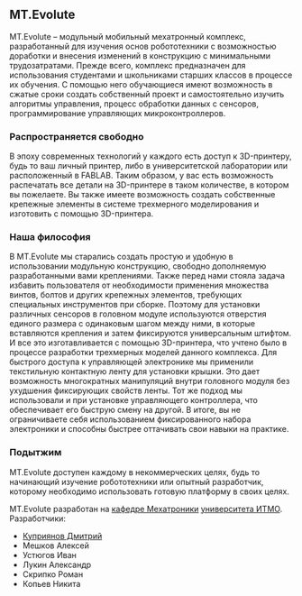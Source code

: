 ## MT.Evolute

MT.Evolute – модульный мобильный мехатронный комплекс, разработанный для изучения основ робототехники с возможностью доработки и внесения изменений в конструкцию с минимальными трудозатратами. Прежде всего, комплекс предназначен для использования студентами и школьниками старших классов в процессе их обучения. С помощью него обучающиеся имеют возможность в сжатые сроки создать собственный проект и самостоятельно изучить алгоритмы управления, процесс обработки данных с сенсоров, программирование управляющих микроконтроллеров.

### Распространяется свободно

В эпоху современных технологий у каждого есть доступ к 3D-принтеру, будь то ваш личный принтер, либо в университетской лаборатории или расположенный в FABLAB. Таким образом, у вас есть возможность распечатать все детали на 3D-принтере в таком количестве, в котором вы пожелаете. Вы также имеете возможность создать собственные крепежные элементы в системе трехмерного моделирования и изготовить с помощью 3D-принтера.

### Наша философия

В MT.Evolute мы старались создать простую и удобную в использовании модульную конструкцию, свободно дополняемую разработанными вами креплениями. Также перед нами стояла задача избавить пользователя от необходимости применения множества винтов, болтов и других крепежных элементов, требующих специальных инструментов при сборке. Поэтому для установки различных сенсоров в головном модуле используются отверстия единого размера с одинаковым шагом между ними, в которые вставляются крепления и затем фиксируются универсальным штифтом. И все это изготавливается с помощью 3D-принтера, что учтено было в процессе разработки трехмерных моделей данного комплекса. Для быстрого доступа к управляющей электронике мы применили текстильную контактную ленту для установки крышки. Это дает возможность многократных манипуляций внутри головного модуля без ухудшения фиксирующих свойств ленты. Тот же подход мы использовали и при установке управляющего контроллера, что обеспечивает его быструю смену на другой. В итоге, вы не ограничиваете себя использованием фиксированного набора электроники и способны быстрее оттачивать свои навыки на практике.

### Подытжим

MT.Evolute доступен каждому в некоммерческих целях, будь то начинающий изучение робототехники или опытный разработчик, которому необходимо использовать готовую платформу в своих целях. 

MT.Evolute разработан на [кафедре Мехатроники](http://mt.ifmo.ru) [университета ИТМО](http://ifmo.ru). Разработчики:
- [Куприянов Дмитрий](http://kuprianov.su)
- Мешков Алексей
- Устюгов Иван
- Лукин Александр
- Скрипко Роман
- Копьев Никита


